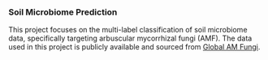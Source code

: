 ### Soil Microbiome Prediction

This project focuses on the multi-label classification of soil microbiome data, specifically targeting arbuscular mycorrhizal fungi (AMF).
The data used in this project is publicly available and sourced from [Global AM Fungi](https://globalamfungi.com/).




